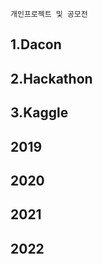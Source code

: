 
    개인프로젝트 및 공모전

## 1.Dacon


## 2.Hackathon


## 3.Kaggle


## 2019


## 2020


## 2021


## 2022

